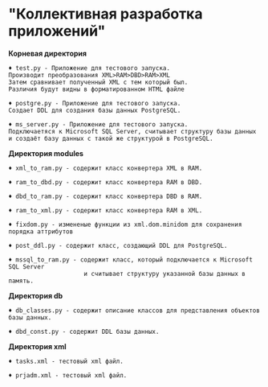 # "Коллективная разработка приложений"

**Корневая директория**

    ♦ test.py - Приложение для тестового запуска.
    Производит преобразования XML>RAM>DBD>RAM>XML
    Затем сравнивает полученный XML с тем который был.
    Различия будут видны в форматированном HTML файле
    
    ♦ postgre.py - Приложение для тестового запуска.
    Создает DDL для создания базы данных PostgreSQL.
    
    ♦ ms_server.py - Приложение для тестового запуска.
    Подключаетяся к Microsoft SQL Server, считывает структуру базы данных
    и создаёт базу данных с такой же структурой в PostgreSQL.

**Директория modules**

    ♦ xml_to_ram.py - содержит класс конвертера XML в RAM.

    ♦ ram_to_dbd.py - содержит класс конвертера RAM в DBD.
    
    ♦ dbd_to_ram.py - содержит класс конвертера DBD в RAM.
    
    ♦ ram_to_xml.py - содержит класс конвертера RAM в XML.
    
    ♦ fixdom.py - измененые функции из xml.dom.minidom для сохранения порядка аттрибутов
    
    ♦ post_ddl.py - содержит класс, создающий DDL для PostgreSQL.
    
    ♦ mssql_to_ram.py - содержит класс, который подключается к Microsoft SQL Server
                         и считывает структуру указанной базы данных в память.
    
**Директория db**

    ♦ db_classes.py - содержит описание классов для представления объектов базы данных.

    ♦ dbd_const.py - содержит DDL базы данных.

**Директория xml**

    ♦ tasks.xml - тестовый xml файл.
    
    ♦ prjadm.xml - тестовый xml файл.
